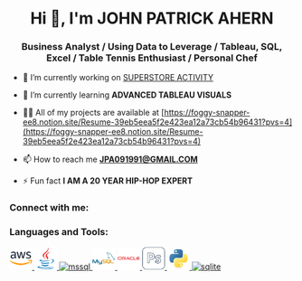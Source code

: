 <h1 align="center">Hi 👋, I'm JOHN PATRICK AHERN</h1>
<h3 align="center">Business Analyst / Using Data to Leverage / Tableau, SQL, Excel / Table Tennis Enthusiast / Personal Chef</h3>

- 🔭 I’m currently working on [SUPERSTORE ACTIVITY](https://docs.google.com/spreadsheets/d/11G14lwV4PFN_SLjZ_1wkgZt1wg2ZehuS9q5HwlfV31A/edit?usp=sharing)

- 🌱 I’m currently learning **ADVANCED TABLEAU VISUALS**

- 👨‍💻 All of my projects are available at [https://foggy-snapper-ee8.notion.site/Resume-39eb5eea5f2e423ea12a73cb54b96431?pvs=4](https://foggy-snapper-ee8.notion.site/Resume-39eb5eea5f2e423ea12a73cb54b96431?pvs=4)

- 📫 How to reach me **JPA091991@GMAIL.COM**

- ⚡ Fun fact **I AM A 20 YEAR HIP-HOP EXPERT**

<h3 align="left">Connect with me:</h3>
<p align="left">
</p>

<h3 align="left">Languages and Tools:</h3>
<p align="left"> <a href="https://aws.amazon.com" target="_blank" rel="noreferrer"> <img src="https://raw.githubusercontent.com/devicons/devicon/master/icons/amazonwebservices/amazonwebservices-original-wordmark.svg" alt="aws" width="40" height="40"/> </a> <a href="https://www.java.com" target="_blank" rel="noreferrer"> <img src="https://raw.githubusercontent.com/devicons/devicon/master/icons/java/java-original.svg" alt="java" width="40" height="40"/> </a> <a href="https://www.microsoft.com/en-us/sql-server" target="_blank" rel="noreferrer"> <img src="https://www.svgrepo.com/show/303229/microsoft-sql-server-logo.svg" alt="mssql" width="40" height="40"/> </a> <a href="https://www.mysql.com/" target="_blank" rel="noreferrer"> <img src="https://raw.githubusercontent.com/devicons/devicon/master/icons/mysql/mysql-original-wordmark.svg" alt="mysql" width="40" height="40"/> </a> <a href="https://www.oracle.com/" target="_blank" rel="noreferrer"> <img src="https://raw.githubusercontent.com/devicons/devicon/master/icons/oracle/oracle-original.svg" alt="oracle" width="40" height="40"/> </a> <a href="https://www.photoshop.com/en" target="_blank" rel="noreferrer"> <img src="https://raw.githubusercontent.com/devicons/devicon/master/icons/photoshop/photoshop-line.svg" alt="photoshop" width="40" height="40"/> </a> <a href="https://www.python.org" target="_blank" rel="noreferrer"> <img src="https://raw.githubusercontent.com/devicons/devicon/master/icons/python/python-original.svg" alt="python" width="40" height="40"/> </a> <a href="https://www.sqlite.org/" target="_blank" rel="noreferrer"> <img src="https://www.vectorlogo.zone/logos/sqlite/sqlite-icon.svg" alt="sqlite" width="40" height="40"/> </a> </p>
